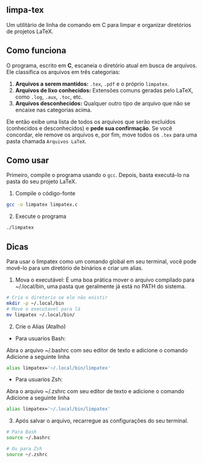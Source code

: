 ## limpa-tex
Um utilitário de linha de comando em C para limpar e organizar diretórios de projetos LaTeX.

## Como funciona
O programa, escrito em **C**, escaneia o diretório atual em busca de arquivos. Ele classifica os arquivos em três categorias:

1.  **Arquivos a serem mantidos:** `.tex`, `.pdf` e o próprio `limpatex`.
2.  **Arquivos de lixo conhecidos:** Extensões comuns geradas pelo LaTeX, como `.log`, `.aux`, `.toc`, etc.
3.  **Arquivos desconhecidos:** Qualquer outro tipo de arquivo que não se encaixe nas categorias acima.

Ele então exibe uma lista de todos os arquivos que serão excluídos (conhecidos e desconhecidos) e **pede sua confirmação**. Se você concordar, ele remove os arquivos e, por fim, move todos os `.tex` para uma pasta chamada `Arquivos LaTeX`.

## Como usar
Primeiro, compile o programa usando o `gcc`. Depois, basta executá-lo na pasta do seu projeto LaTeX.

1. Compile o código-fonte
```bash
gcc -o limpatex limpatex.c
```

2. Execute o programa
```bash
./limpatex
```

## Dicas
Para usar o limpatex como um comando global em seu terminal, você pode movê-lo para um diretório de binários e criar um alias.

1. Mova o executável:
É uma boa prática mover o arquivo compilado para ~/.local/bin, uma pasta que geralmente já está no PATH do sistema.

```bash
# Cria o diretorio se ele não existir
mkdir -p ~/.local/bin
# Move o executavel para lá
mv limpatex ~/.local/bin/
```

2. Crie o Alias (Atalho)

- Para usuarios Bash:

Abra o arquivo ~/.bashrc com seu editor de texto e adicione o comando
Adicione a seguinte linha
```bash
alias limpatex='~/.local/bin/limpatex'
```

- Para usuarios Zsh:

Abra o arquivo ~/.zshrc com seu editor de texto e adicione o comando
Adicione a seguinte linha
```bash
alias limpatex='~/.local/bin/limpatex'
```

3. Após salvar o arquivo, recarregue as configurações do seu terminal.
```bash
# Para Bash
source ~/.bashrc

# Ou para Zsh
source ~/.zshrc
```
